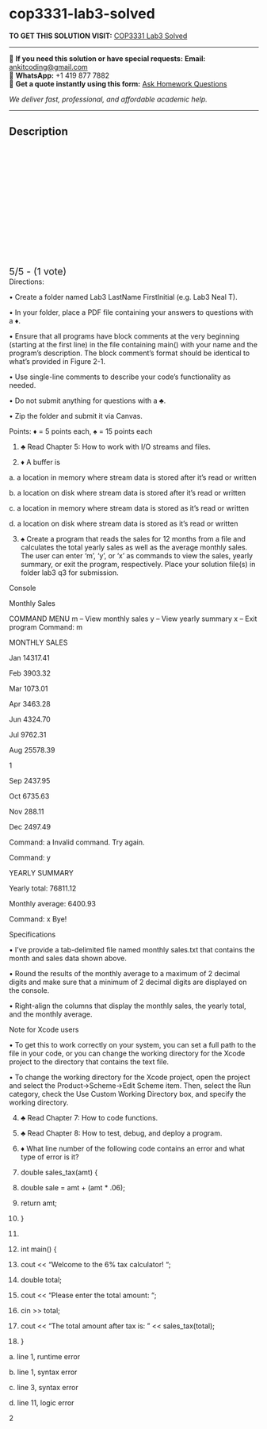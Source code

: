# cop3331-lab3-solved
**TO GET THIS SOLUTION VISIT:** [COP3331 Lab3 Solved](https://www.ankitcodinghub.com/product/cop3331lab3-solved/)


---

📩 **If you need this solution or have special requests:** **Email:** ankitcoding@gmail.com  
📱 **WhatsApp:** +1 419 877 7882  
📄 **Get a quote instantly using this form:** [Ask Homework Questions](https://www.ankitcodinghub.com/services/ask-homework-questions/)

*We deliver fast, professional, and affordable academic help.*

---

<h2>Description</h2>



<div class="kk-star-ratings kksr-auto kksr-align-center kksr-valign-top" data-payload="{&quot;align&quot;:&quot;center&quot;,&quot;id&quot;:&quot;109867&quot;,&quot;slug&quot;:&quot;default&quot;,&quot;valign&quot;:&quot;top&quot;,&quot;ignore&quot;:&quot;&quot;,&quot;reference&quot;:&quot;auto&quot;,&quot;class&quot;:&quot;&quot;,&quot;count&quot;:&quot;1&quot;,&quot;legendonly&quot;:&quot;&quot;,&quot;readonly&quot;:&quot;&quot;,&quot;score&quot;:&quot;5&quot;,&quot;starsonly&quot;:&quot;&quot;,&quot;best&quot;:&quot;5&quot;,&quot;gap&quot;:&quot;4&quot;,&quot;greet&quot;:&quot;Rate this product&quot;,&quot;legend&quot;:&quot;5\/5 - (1 vote)&quot;,&quot;size&quot;:&quot;24&quot;,&quot;title&quot;:&quot;COP3331 Lab3 Solved&quot;,&quot;width&quot;:&quot;138&quot;,&quot;_legend&quot;:&quot;{score}\/{best} - ({count} {votes})&quot;,&quot;font_factor&quot;:&quot;1.25&quot;}">

<div class="kksr-stars">

<div class="kksr-stars-inactive">
            <div class="kksr-star" data-star="1" style="padding-right: 4px">


<div class="kksr-icon" style="width: 24px; height: 24px;"></div>
        </div>
            <div class="kksr-star" data-star="2" style="padding-right: 4px">


<div class="kksr-icon" style="width: 24px; height: 24px;"></div>
        </div>
            <div class="kksr-star" data-star="3" style="padding-right: 4px">


<div class="kksr-icon" style="width: 24px; height: 24px;"></div>
        </div>
            <div class="kksr-star" data-star="4" style="padding-right: 4px">


<div class="kksr-icon" style="width: 24px; height: 24px;"></div>
        </div>
            <div class="kksr-star" data-star="5" style="padding-right: 4px">


<div class="kksr-icon" style="width: 24px; height: 24px;"></div>
        </div>
    </div>

<div class="kksr-stars-active" style="width: 138px;">
            <div class="kksr-star" style="padding-right: 4px">


<div class="kksr-icon" style="width: 24px; height: 24px;"></div>
        </div>
            <div class="kksr-star" style="padding-right: 4px">


<div class="kksr-icon" style="width: 24px; height: 24px;"></div>
        </div>
            <div class="kksr-star" style="padding-right: 4px">


<div class="kksr-icon" style="width: 24px; height: 24px;"></div>
        </div>
            <div class="kksr-star" style="padding-right: 4px">


<div class="kksr-icon" style="width: 24px; height: 24px;"></div>
        </div>
            <div class="kksr-star" style="padding-right: 4px">


<div class="kksr-icon" style="width: 24px; height: 24px;"></div>
        </div>
    </div>
</div>


<div class="kksr-legend" style="font-size: 19.2px;">
            5/5 - (1 vote)    </div>
    </div>
Directions:

• Create a folder named Lab3 LastName FirstInitial (e.g. Lab3 Neal T).

• In your folder, place a PDF file containing your answers to questions with a ♦.

• Ensure that all programs have block comments at the very beginning (starting at the first line) in the file containing main() with your name and the program’s description. The block comment’s format should be identical to what’s provided in Figure 2-1.

• Use single-line comments to describe your code’s functionality as needed.

• Do not submit anything for questions with a ♣.

• Zip the folder and submit it via Canvas.

Points: ♦ = 5 points each, ♠ = 15 points each

1. ♣ Read Chapter 5: How to work with I/O streams and files.

2. ♦ A buffer is

a. a location in memory where stream data is stored after it’s read or written

b. a location on disk where stream data is stored after it’s read or written

c. a location in memory where stream data is stored as it’s read or written

d. a location on disk where stream data is stored as it’s read or written

3. ♠ Create a program that reads the sales for 12 months from a file and calculates the total yearly sales as well as the average monthly sales. The user can enter ‘m’, ‘y’, or ‘x’ as commands to view the sales, yearly summary, or exit the program, respectively. Place your solution file(s) in folder lab3 q3 for submission.

Console

Monthly Sales

COMMAND MENU m – View monthly sales y – View yearly summary x – Exit program Command: m

MONTHLY SALES

Jan 14317.41

Feb 3903.32

Mar 1073.01

Apr 3463.28

Jun 4324.70

Jul 9762.31

Aug 25578.39

1

Sep 2437.95

Oct 6735.63

Nov 288.11

Dec 2497.49

Command: a Invalid command. Try again.

Command: y

YEARLY SUMMARY

Yearly total: 76811.12

Monthly average: 6400.93

Command: x Bye!

Specifications

• I’ve provide a tab-delimited file named monthly sales.txt that contains the month and sales data shown above.

• Round the results of the monthly average to a maximum of 2 decimal digits and make sure that a minimum of 2 decimal digits are displayed on the console.

• Right-align the columns that display the monthly sales, the yearly total, and the monthly average.

Note for Xcode users

• To get this to work correctly on your system, you can set a full path to the file in your code, or you can change the working directory for the Xcode project to the directory that contains the text file.

• To change the working directory for the Xcode project, open the project and select the Product→Scheme→Edit Scheme item. Then, select the Run category, check the Use Custom Working Directory box, and specify the working directory.

4. ♣ Read Chapter 7: How to code functions.

5. ♣ Read Chapter 8: How to test, debug, and deploy a program.

6. ♦ What line number of the following code contains an error and what type of error is it?

1. double sales_tax(amt) {

2. double sale = amt + (amt * .06);

3. return amt;

4. }

5.

6. int main() {

7. cout &lt;&lt; “Welcome to the 6% tax calculator! “;

8. double total;

9. cout &lt;&lt; “Please enter the total amount: “;

10. cin &gt;&gt; total;

11. cout &lt;&lt; “The total amount after tax is: ” &lt;&lt; sales_tax(total);

12. }

a. line 1, runtime error

b. line 1, syntax error

c. line 3, syntax error

d. line 11, logic error

2
